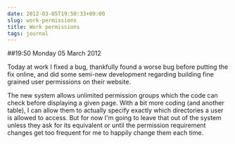 ```yaml
---
date: 2012-03-05T19:50:33+09:00
slug: work-permissions
title: Work permissions
tags: journal
---
```


##19:50 Monday 05 March 2012

Today at work I fixed a bug, thankfully found a worse bug before putting the  
fix online, and did some semi-new development regarding building fine grained user permissions on their website.

The new system allows unlimited permission groups which the code can check before displaying a given page.  With a bit more coding (and another table), I can allow them to actually specify exactly which directories a user is allowed to access.  But for now I'm going to leave that out of the system unless they ask for its equivalent or until the permission requirement changes get too frequent for me to happily change them each time.
